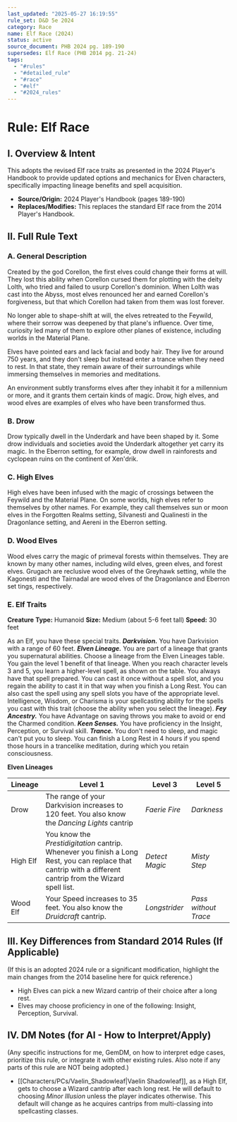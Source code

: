 ```yaml
---
last_updated: "2025-05-27 16:19:55"
rule_set: D&D 5e 2024
category: Race
name: Elf Race (2024)
status: active
source_document: PHB 2024 pg. 189-190
supersedes: Elf Race (PHB 2014 pg. 21-24)
tags:
  - "#rules"
  - "#detailed_rule"
  - "#race"
  - "#elf"
  - "#2024_rules"
---
```

# Rule: Elf Race

## I. Overview & Intent
This adopts the revised Elf race traits as presented in the 2024 Player's Handbook to provide updated options and mechanics for Elven characters, specifically impacting lineage benefits and spell acquisition.
* **Source/Origin:** 2024 Player's Handbook (pages 189-190)
* **Replaces/Modifies:** This replaces the standard Elf race from the 2014 Player's Handbook.

## II. Full Rule Text

### A. General Description
Created by the god Corellon, the first elves could change their forms at will. They lost this ability when Corellon cursed them for plotting with the deity Lolth, who tried and failed to usurp Corellon's dominion. When Lolth was cast into the Abyss, most elves renounced her and earned Corellon's forgiveness, but that which Corellon had taken from them was lost forever.

No longer able to shape-shift at will, the elves retreated to the Feywild, where their sorrow was deepened by that plane's influence. Over time, curiosity led many of them to explore other planes of existence, including worlds in the Material Plane.

Elves have pointed ears and lack facial and body hair. They live for around 750 years, and they don't sleep but instead enter a trance when they need to rest. In that state, they remain aware of their surroundings while immersing themselves in memories and meditations.

An environment subtly transforms elves after they inhabit it for a millennium or more, and it grants them certain kinds of magic. Drow, high elves, and wood elves are examples of elves who have been transformed thus.

### B. Drow
Drow typically dwell in the Underdark and have been shaped by it. Some drow individuals and societies avoid the Underdark altogether yet carry its magic. In the Eberron setting, for example, drow dwell in rainforests and cyclopean ruins on the continent of Xen'drik.

### C. High Elves
High elves have been infused with the magic of crossings between the Feywild and the Material Plane. On some worlds, high elves refer to themselves by other names. For example, they call themselves sun or moon elves in the Forgotten Realms setting, Silvanesti and Qualinesti in the Dragonlance setting, and Aereni in the Eberron setting.

### D. Wood Elves
Wood elves carry the magic of primeval forests within themselves. They are known by many other names, including wild elves, green elves, and forest elves. Grugach are reclusive wood elves of the Greyhawk setting, while the Kagonesti and the Tairnadal are wood elves of the Dragonlance and Eberron set tings, respectively.

### E. Elf Traits

**Creature** **Type:** Humanoid
**Size:** Medium (about 5-6 feet tall)
**Speed:** 30 feet

As an Elf, you have these special traits.
**_Darkvision._** You have Darkvision with a range of 60 feet.
**_Elven Lineage._** You are part of a lineage that grants you supernatural abilities. Choose a lineage from the Elven Lineages table. You gain the level 1 benefit of that lineage. When you reach character levels 3 and 5, you learn a higher-level spell, as shown on the table. You always have that spell prepared. You can cast it once without a spell slot, and you regain the ability to cast it in that way when you finish a Long Rest. You can also cast the spell using any spell slots you have of the appropriate level. Intelligence, Wisdom, or Charisma is your spellcasting ability for the spells you cast with this trait (choose the ability when you select the lineage).
**_Fey Ancestry._** You have Advantage on saving throws you make to avoid or end the Charmed condition.
**_Keen Senses._** You have proficiency in the Insight, Perception, or Survival skill.
**_Trance._** You don't need to sleep, and magic can't put you to sleep. You can finish a Long Rest in 4 hours if you spend those hours in a trancelike meditation, during which you retain consciousness.

**Elven Lineages**

| Lineage | Level 1 | Level 3 | Level 5 |
|---|---|---|---|
| Drow | The range of your Darkvision increases to 120 feet. You also know the _Dancing Lights_ cantrip | _Faerie Fire_ | _Darkness_ |
| High Elf | You know the _Prestidigitation_ cantrip. Whenever you finish a Long Rest, you can replace that cantrip with a different cantrip from the Wizard spell list. | _Detect Magic_ | _Misty Step_ |
| Wood Elf | Your Speed increases to 35 feet. You also know the _Druidcraft_ cantrip. | _Longstrider_ | _Pass without Trace_ |

## III. Key Differences from Standard 2014 Rules (If Applicable)
(If this is an adopted 2024 rule or a significant modification, highlight the main changes from the 2014 baseline here for quick reference.)
* High Elves can pick a new Wizard cantrip of their choice after a long rest.
* Elves may choose proficiency in one of the following: Insight, Perception, Survival.

## IV. DM Notes (for AI - How to Interpret/Apply)
(Any specific instructions for me, GemDM, on how to interpret edge cases, prioritize this rule, or integrate it with other existing rules. Also note if any parts of this rule are NOT being adopted.)
* [[Characters/PCs/Vaelin_Shadowleaf|Vaelin Shadowleaf]], as a High Elf, gets to choose a Wizard cantrip after each long rest. He will default to choosing _Minor Illusion_ unless the player indicates otherwise. This default will change as he acquires cantrips from multi-classing into spellcasting classes.